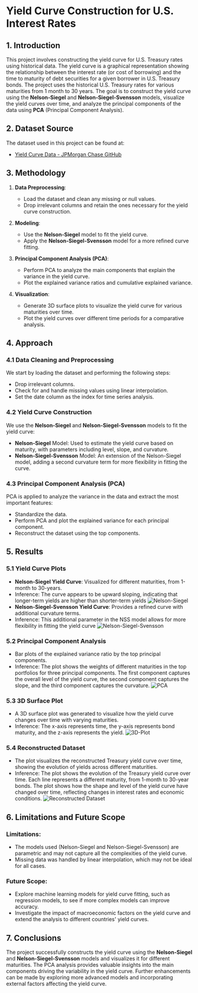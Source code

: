 # Yield Curve Construction for U.S. Interest Rates

## 1. Introduction

This project involves constructing the yield curve for U.S. Treasury rates using historical data. The yield curve is a graphical representation showing the relationship between the interest rate (or cost of borrowing) and the time to maturity of debt securities for a given borrower in U.S. Treasury bonds. The project uses the historical U.S. Treasury rates for various maturities from 1 month to 30 years. The goal is to construct the yield curve using the **Nelson-Siegel** and **Nelson-Siegel-Svensson** models, visualize the yield curves over time, and analyze the principal components of the data using **PCA** (Principal Component Analysis).

## 2. Dataset Source

The dataset used in this project can be found at:

- [Yield Curve Data - JPMorgan Chase GitHub](https://github.com/jpmorganchase/python-training/blob/main/data/yield_curve.csv)

## 3. Methodology

1. **Data Preprocessing**:
   - Load the dataset and clean any missing or null values.
   - Drop irrelevant columns and retain the ones necessary for the yield curve construction.

2. **Modeling**:
   - Use the **Nelson-Siegel** model to fit the yield curve.
   - Apply the **Nelson-Siegel-Svensson** model for a more refined curve fitting.

3. **Principal Component Analysis (PCA)**:
   - Perform PCA to analyze the main components that explain the variance in the yield curve.
   - Plot the explained variance ratios and cumulative explained variance.

4. **Visualization**:
   - Generate 3D surface plots to visualize the yield curve for various maturities over time.
   - Plot the yield curves over different time periods for a comparative analysis.

## 4. Approach

### 4.1 Data Cleaning and Preprocessing
We start by loading the dataset and performing the following steps:
- Drop irrelevant columns.
- Check for and handle missing values using linear interpolation.
- Set the date column as the index for time series analysis.

### 4.2 Yield Curve Construction
We use the **Nelson-Siegel** and **Nelson-Siegel-Svensson** models to fit the yield curve:
- **Nelson-Siegel** Model: Used to estimate the yield curve based on maturity, with parameters including level, slope, and curvature.
- **Nelson-Siegel-Svensson** Model: An extension of the Nelson-Siegel model, adding a second curvature term for more flexibility in fitting the curve.

### 4.3 Principal Component Analysis (PCA)
PCA is applied to analyze the variance in the data and extract the most important features:
- Standardize the data.
- Perform PCA and plot the explained variance for each principal component.
- Reconstruct the dataset using the top components.

## 5. Results

### 5.1 Yield Curve Plots
- **Nelson-Siegel Yield Curve**: Visualized for different maturities, from 1-month to 30-years.
- Inference: The curve appears to be upward sloping, indicating that longer-term yields are higher than shorter-term yields
  ![Nelson-Siegel](https://github.com/1Aditya7/Yield-Curve-Construction-for-US-Interest-Rates/blob/main/yieldcurve_media/nelsonSiegel.png)  
- **Nelson-Siegel-Svensson Yield Curve**: Provides a refined curve with additional curvature terms.
- Inference: This additional parameter in the NSS model allows for more flexibility in fitting the yield curve
  ![Nelson-Siegel-Svensson](https://github.com/1Aditya7/Yield-Curve-Construction-for-US-Interest-Rates/blob/main/yieldcurve_media/nelsonSiegelSvensson.png)  

### 5.2 Principal Component Analysis
- Bar plots of the explained variance ratio by the top principal components.
- Inference: The plot shows the weights of different maturities in the top portfolios for three principal components. The first component captures the overall level of the yield curve, the second component captures the slope, and the third component captures the curvature.
  ![PCA](https://github.com/1Aditya7/Yield-Curve-Construction-for-US-Interest-Rates/blob/main/yieldcurve_media/pca.png)

### 5.3 3D Surface Plot
- A 3D surface plot was generated to visualize how the yield curve changes over time with varying maturities.
- Inference: The x-axis represents time, the y-axis represents bond maturity, and the z-axis represents the yield. 
  ![3D-Plot](https://github.com/1Aditya7/Yield-Curve-Construction-for-US-Interest-Rates/blob/main/yieldcurve_media/3d.png)

### 5.4 Reconstructed Dataset
- The plot visualizes the reconstructed Treasury yield curve over time, showing the evolution of yields across different maturities.
- Inference: The plot shows the evolution of the Treasury yield curve over time. Each line represents a different maturity, from 1-month to 30-year bonds. The plot shows how the shape and level of the yield curve have changed over time, reflecting changes in interest rates and economic conditions.
  ![Reconstructed Dataset](https://github.com/1Aditya7/Yield-Curve-Construction-for-US-Interest-Rates/blob/main/yieldcurve_media/reconstructed.png)

## 6. Limitations and Future Scope

### Limitations:
- The models used (Nelson-Siegel and Nelson-Siegel-Svensson) are parametric and may not capture all the complexities of the yield curve.
- Missing data was handled by linear interpolation, which may not be ideal for all cases.
  
### Future Scope:
- Explore machine learning models for yield curve fitting, such as regression models, to see if more complex models can improve accuracy.
- Investigate the impact of macroeconomic factors on the yield curve and extend the analysis to different countries' yield curves.

## 7. Conclusions

The project successfully constructs the yield curve using the **Nelson-Siegel** and **Nelson-Siegel-Svensson** models and visualizes it for different maturities. The PCA analysis provides valuable insights into the main components driving the variability in the yield curve. Further enhancements can be made by exploring more advanced models and incorporating external factors affecting the yield curve.
